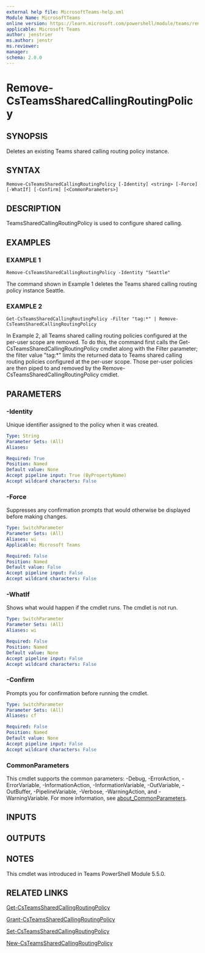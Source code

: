 ```yaml
---
external help file: MicrosoftTeams-help.xml
Module Name: MicrosoftTeams
online version: https://learn.microsoft.com/powershell/module/teams/remove-csteamssharedcallingroutingpolicy
applicable: Microsoft Teams
author: jenstrier
ms.author: jenstr
ms.reviewer: 
manager:
schema: 2.0.0
---
```


# Remove-CsTeamsSharedCallingRoutingPolicy

## SYNOPSIS
Deletes an existing Teams shared calling routing policy instance.

## SYNTAX

```
Remove-CsTeamsSharedCallingRoutingPolicy [-Identity] <string> [-Force] [-WhatIf] [-Confirm] [<CommonParameters>]
```

## DESCRIPTION
TeamsSharedCallingRoutingPolicy is used to configure shared calling.

## EXAMPLES

### EXAMPLE 1
```
Remove-CsTeamsSharedCallingRoutingPolicy -Identity "Seattle"
```
The command shown in Example 1 deletes the Teams shared calling routing policy instance Seattle.

### EXAMPLE 2
```
Get-CsTeamsSharedCallingRoutingPolicy -Filter "tag:*" | Remove-CsTeamsSharedCallingRoutingPolicy
```
In Example 2, all Teams shared calling routing policies configured at the per-user scope are removed. To do this, the command first
calls the Get-CsTeamsSharedCallingRoutingPolicy cmdlet along with the Filter parameter; the filter value "tag:*" limits the
returned data to Teams shared calling routing policies configured at the per-user scope. Those per-user policies are then piped to
and removed by the Remove-CsTeamsSharedCallingRoutingPolicy cmdlet.

## PARAMETERS

### -Identity
Unique identifier assigned to the policy when it was created.

```yaml
Type: String
Parameter Sets: (All)
Aliases:

Required: True
Position: Named
Default value: None
Accept pipeline input: True (ByPropertyName)
Accept wildcard characters: False
```

### -Force
Suppresses any confirmation prompts that would otherwise be displayed before making changes.

```yaml
Type: SwitchParameter
Parameter Sets: (All)
Aliases: wi
Applicable: Microsoft Teams

Required: False
Position: Named
Default value: False
Accept pipeline input: False
Accept wildcard characters: False
```

### -WhatIf
Shows what would happen if the cmdlet runs.
The cmdlet is not run.

```yaml
Type: SwitchParameter
Parameter Sets: (All)
Aliases: wi

Required: False
Position: Named
Default value: None
Accept pipeline input: False
Accept wildcard characters: False
```

### -Confirm
Prompts you for confirmation before running the cmdlet.

```yaml
Type: SwitchParameter
Parameter Sets: (All)
Aliases: cf

Required: False
Position: Named
Default value: None
Accept pipeline input: False
Accept wildcard characters: False
```

### CommonParameters
This cmdlet supports the common parameters: -Debug, -ErrorAction, -ErrorVariable, -InformationAction, -InformationVariable, -OutVariable, -OutBuffer, -PipelineVariable, -Verbose, -WarningAction, and -WarningVariable. For more information, see [about_CommonParameters](https://go.microsoft.com/fwlink/?LinkID=113216).

## INPUTS

## OUTPUTS

## NOTES
This cmdlet was introduced in Teams PowerShell Module 5.5.0.

## RELATED LINKS
[Get-CsTeamsSharedCallingRoutingPolicy](Get-CsTeamsSharedCallingRoutingPolicy.md)

[Grant-CsTeamsSharedCallingRoutingPolicy](Grant-CsTeamsSharedCallingRoutingPolicy.md)

[Set-CsTeamsSharedCallingRoutingPolicy](Set-CsTeamsSharedCallingRoutingPolicy.md)

[New-CsTeamsSharedCallingRoutingPolicy](New-CsTeamsSharedCallingRoutingPolicy.md)
